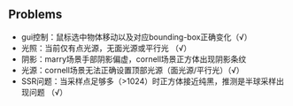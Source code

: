 ## Problems

- gui控制：鼠标选中物体移动以及对应bounding-box正确变化（√）
- 光照：当前仅有点光源，无面光源或平行光 （√）
- 阴影：marry场景手部阴影偏虚，cornell场景正方体出现阴影条纹
- 光源：cornell场景无法正确设置顶部光源（面光源/平行光）（√）
- SSR问题：当采样点足够多（>1024）时正方体接近纯黑，推测是半球采样出现问题 （√）